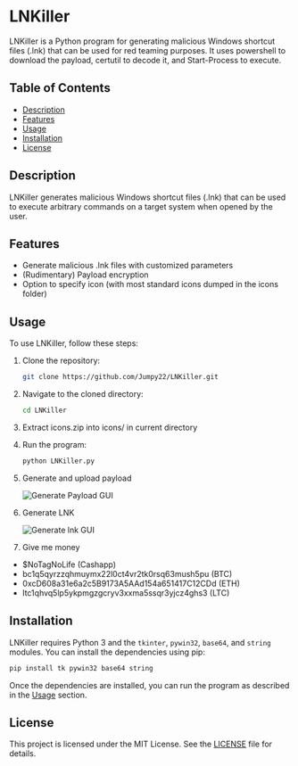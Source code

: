 # LNKiller

LNKiller is a Python program for generating malicious Windows shortcut files (.lnk) that can be used for red teaming purposes. It uses powershell to download the payload, certutil to decode it, and Start-Process to execute.

## Table of Contents
- [Description](#description)
- [Features](#features)
- [Usage](#usage)
- [Installation](#installation)
- [License](#license)

## Description

LNKiller generates malicious Windows shortcut files (.lnk) that can be used to execute arbitrary commands on a target system when opened by the user.

## Features

- Generate malicious .lnk files with customized parameters
- (Rudimentary) Payload encryption
- Option to specify icon (with most standard icons dumped in the icons folder)

## Usage

To use LNKiller, follow these steps:

1. Clone the repository:
   ```bash
   git clone https://github.com/Jumpy22/LNKiller.git
   ```

2. Navigate to the cloned directory:
   ```bash
   cd LNKiller
   ```

3. Extract icons.zip into icons/ in current directory

4. Run the program:
   ```bash
   python LNKiller.py
   ```

5. Generate and upload payload

   ![Generate Payload GUI](https://i.imgur.com/6jOBqd7.png)

6. Generate LNK

   ![Generate lnk GUI](https://i.imgur.com/ZuYtlX0.png)

7. Give me money
  - $NoTagNoLife (Cashapp)
  - bc1q5qyrzzqhmuymx22l0ct4vr2tk0rsq63mush5pu (BTC)
  - 0xcD608a31e6a2c5B9173A5AAd154a651417C12CDd (ETH)
  - ltc1qhvq5lp5ykpmgzgcryv3xxma5ssqr3yjcz4ghs3 (LTC)

## Installation

LNKiller requires Python 3 and the `tkinter`, `pywin32`, `base64`, and `string` modules. You can install the dependencies using pip:

```bash
pip install tk pywin32 base64 string
```

Once the dependencies are installed, you can run the program as described in the [Usage](#usage) section.

## License

This project is licensed under the MIT License. See the [LICENSE](LICENSE) file for details.

